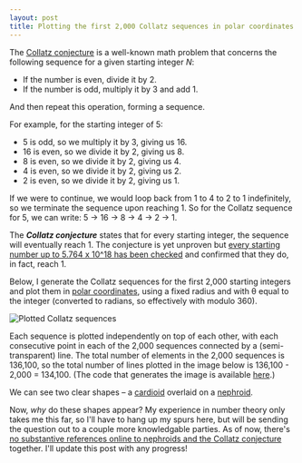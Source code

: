 ```yaml
---
layout: post
title: Plotting the first 2,000 Collatz sequences in polar coordinates produces a cardioid and a nephroid
---
```


The [Collatz conjecture](https://https://en.wikipedia.org/wiki/Collatz_conjecture) is a well-known math problem that concerns the following sequence for a given starting integer *N*:

* If the number is even, divide it by 2.
* If the number is odd, multiply it by 3 and add 1.

And then repeat this operation, forming a sequence.

For example, for the starting integer of 5:

* 5 is odd, so we multiply it by 3, giving us 16.
* 16 is even, so we divide it by 2, giving us 8.
* 8 is even, so we divide it by 2, giving us 4.
* 4 is even, so we divide it by 2, giving us 2.
* 2 is even, so we divide it by 2, giving us 1.

If we were to continue, we would loop back from 1 to 4 to 2 to 1 indefinitely, so we terminate the sequence upon reaching 1. So for the Collatz sequence for 5, we can write: 5 -> 16 -> 8 -> 4 -> 2 -> 1.

The ***Collatz conjecture*** states that for every starting integer, the sequence will eventually reach 1. The conjecture is yet unproven but [every starting number up to 5.764 x 10^18 has been checked](http://www.math.unl.edu/~s-jruiz8/collatz.html) and confirmed that they do, in fact, reach 1.

Below, I generate the Collatz sequences for the first 2,000 starting integers and plot them in [polar coordinates](https://en.wikipedia.org/wiki/Polar_coordinate_system), using a fixed radius and with θ equal to the integer (converted to radians, so effectively with modulo 360). 

![Plotted Collatz sequences](/images/collatz.png)

Each sequence is plotted independently on top of each other, with each consecutive point in each of the 2,000 sequences connected by a (semi-transparent) line. The total number of elements in the 2,000 sequences is 136,100, so the total number of lines plotted in the image below is 136,100 - 2,000 = 134,100. (The code that generates the image is available [here](https://github.com/khgiddon/misc/blob/main/collatz/collatz.ipynb).)

We can see two clear shapes – a [cardioid](https://en.wikipedia.org/wiki/Cardioid) overlaid on a [nephroid](https://en.wikipedia.org/wiki/Nephroid).

Now, *why* do these shapes appear? My experience in number theory only takes me this far, so I'll have to hang up my spurs here, but will be sending the question out to a couple more knowledgable parties. As of now, there's [no substantive references online to nephroids and the Collatz conjecture](https://www.google.com/search?q=%22collatz+conjecture%22+%22nephroid%22&oq=%22collatz+conjecture%22+%22nephroid%22&aqs=chrome..69i57j33i299.4318j0j1&sourceid=chrome&ie=UTF-8) together. I'll update this post with any progress!
